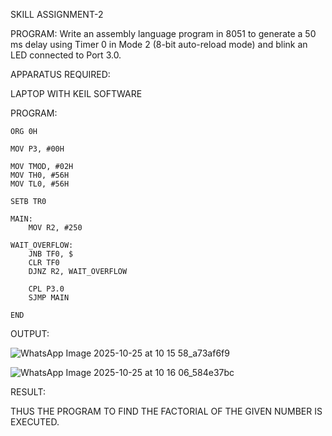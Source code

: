 SKILL ASSIGNMENT-2

PROGRAM:
Write an assembly language program in 8051 to generate a 50 ms delay using Timer 0 in Mode 2 (8-bit auto-reload mode) and blink an LED connected to Port 3.0.

APPARATUS REQUIRED:

LAPTOP WITH KEIL SOFTWARE

PROGRAM:
```
ORG 0H         

MOV P3, #00H    

MOV TMOD, #02H  
MOV TH0, #56H
MOV TL0, #56H   

SETB TR0        

MAIN:
    MOV R2, #250   

WAIT_OVERFLOW:
    JNB TF0, $     
    CLR TF0        
    DJNZ R2, WAIT_OVERFLOW 

    CPL P3.0       
    SJMP MAIN      

END
```
OUTPUT:

![WhatsApp Image 2025-10-25 at 10 15 58_a73af6f9](https://github.com/user-attachments/assets/281aeb78-22ae-4d3f-b080-a2a773245796)

![WhatsApp Image 2025-10-25 at 10 16 06_584e37bc](https://github.com/user-attachments/assets/102cd50a-4273-4a3c-bffc-0017e119e718)

RESULT:

THUS THE PROGRAM TO FIND THE FACTORIAL OF THE GIVEN NUMBER IS EXECUTED.
